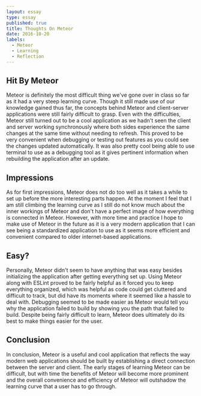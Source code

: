 ```yaml
---
layout: essay
type: essay
published: true
title: Thoughts On Meteor
date: 2016-10-20
labels:
  - Meteor
  - Learning
  - Reflection
---
```

## Hit By Meteor

  Meteor is definitely the most difficult thing we've gone over in class so far as it had a very steep learning curve. Though it still made use of our knowledge gained thus far, the concepts behind Meteor and client-server applications were still fairly difficult to grasp. Even with the difficulties, Meteor still turned out to be a cool application as we hadn't seen the client and server working synchronously where both sides experience the same changes at the same time without needing to refresh. This proved to be very convenient when debugging or testing out features as you could see the changes updated automatically. It was also pretty cool being able to use terminal to use as a debugging tool as it gives pertinent information when rebuilding the application after an update.
   
## Impressions

  As for first impressions, Meteor does not do too well as it takes a while to set up before the more interesting parts happen. At the moment I feel that I am still climbing the learning curve as I still do not know much about the inner workings of Meteor and don't have a perfect image of how everything is connected in Meteor. However, with more time and practice I hope to make use of Meteor in the future as it is a very modern application that I can see being a standardized application to use as it seems more efficient and convenient compared to older internet-based applications. 
  
## Easy?

  Personally, Meteor didn't seem to have anything that was easy besides initializing the application after getting everything set up. Using Meteor along with ESLint proved to be fairly helpful as it forced you to keep everything organized, which was helpful as code could get cluttered and difficult to track, but did have its moments where it seemed like a hassle to deal with. Debugging seemed to be made easier as Meteor would tell you why the application failed to build by showing you the path that failed to build. Despite being fairly difficult to learn, Meteor does ultimately do its best to make things easier for the user.
 
## Conclusion
 
  In conclusion, Meteor is a useful and cool application that reflects the way modern web applications should be built by establishing a direct connection between the server and client. The early stages of learning Meteor can be difficult, but with time the benefits of Meteor will become more prominent and the overall convenience and efficiency of Meteor will outshadow the learning curve that a user has to go through.
